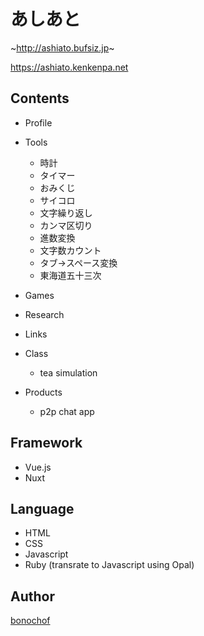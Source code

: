 # あしあと
~http://ashiato.bufsiz.jp~

https://ashiato.kenkenpa.net

## Contents
* Profile
* Tools
  * 時計
  * タイマー
  * おみくじ
  * サイコロ
  * 文字繰り返し
  * カンマ区切り
  * 進数変換
  * 文字数カウント
  * タブ→スペース変換
  * 東海道五十三次
* Games
* Research
* Links

* Class
  * tea simulation
* Products
  * p2p chat app

## Framework
* Vue.js
* Nuxt

## Language
* HTML
* CSS
* Javascript
* Ruby (transrate to Javascript using Opal)

## Author
[bonochof](https://github.com/bonochof)
